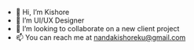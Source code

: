 - 👋 Hi, I’m Kishore
- 👀 I’m UI/UX Designer 
- 💞️ I’m looking to collaborate on a new client project 
- 📫 You can reach me at nandakishoreku@gmail.com

<!---
nandakishoreku/nandakishoreku is a ✨ special ✨ repository because its `README.md` (this file) appears on your GitHub profile.
You can click the Preview link to take a look at your changes.
--->
